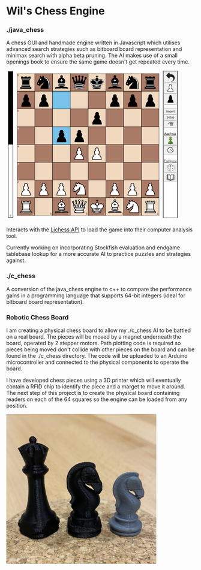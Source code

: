 # Wil's Chess Engine

### ./java_chess 

A chess GUI and handmade engine written in Javascript which utilises advanced search strategies such as bitboard board representation and minimax search with alpha beta pruning. The AI makes use of a small openings book to ensure the same game doesn't get repeated every time.

<img src="./imgs/webpage_screenshot.png" style="margin: auto;" alt="Java Chess" height="400"/>

Interacts with the [Lichess API](https://lichess.org/api) to load the game into their computer analysis tool.

Currently working on incorporating Stockfish evaluation and endgame tablebase lookup for a more accurate AI to practice puzzles and strategies against. 

### ./c_chess

A conversion of the java_chess engine to c++ to compare the performance gains in a programming language that supports 64-bit integers (ideal for bitboard board representation).

### Robotic Chess Board

I am creating a physical chess board to allow my ./c_chess AI to be battled on a real board. The pieces will be moved by a magnet underneath the board, operated by 2 stepper motors. Path plotting code is required so pieces being moved don't collide with other pieces on the board and can be found in the ./c_chess directory. The code will be uploaded to an Arduino microcontroller and connected to the physical components to operate the board.

I have developed chess pieces using a 3D printer which will eventually contain a RFID chip to identify the piece and a marget to move it around. The next step of this project is to create the physical board containing readers on each of the 64 squares so the engine can be loaded from any position.   

<img src="./imgs/3d_printed_chess_pieces.jpg" style="margin: auto;" alt="3D Printed Chess Pieces" height="400"/>
